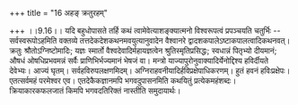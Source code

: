 +++
title = "16 अहङ् क्रतुरहम्"

+++
।।9.16।। यदि बहुधोपासते तर्हि कथं त्वामेवेत्याशङ्क्यात्मनो विश्वरूपत्वं
प्रपञ्चयति चतुर्भिः -- सर्वस्वरूपोऽहमिति वक्तव्ये
तत्तदेकदेशकथनमवयुत्यानुवादेन वैश्वानरे द्वादशकपालेऽष्टाकपालत्वादिकथनवत्।
क्रतुः श्रौतोऽग्निष्टोमादिः; यज्ञः स्मार्तो वैश्वदेवादिर्महायज्ञत्वेन
श्रुतिस्मृतिप्रसिद्धः; स्वधान्नं पितृभ्यो दीयमानं; औषधं ओषधिप्रभवमन्नं
सर्वैः प्राणिभिर्भज्यमानं भेषजं वा। मन्त्रो
याज्यापुरोनुवाक्यादिर्येनोद्दिश्य हविर्दीयते देवेभ्यः। आज्यं घृतम्।
सर्वहविरुपलक्षणमिदम्। अग्निराहवनीयादिर्हविप्रक्षेपाधिकरणम्। हुतं हवनं
हविःप्रक्षेपः। एतत्सर्वमहं परमेश्वर एव। एतदेकैकज्ञानमपि भगवदुपासनमिति
कथयितुं प्रत्येकमहंशब्दः। क्रियाकारकफलजातं किमपि भगवदतिरिक्तं नास्तीति
समुदायार्थः।
